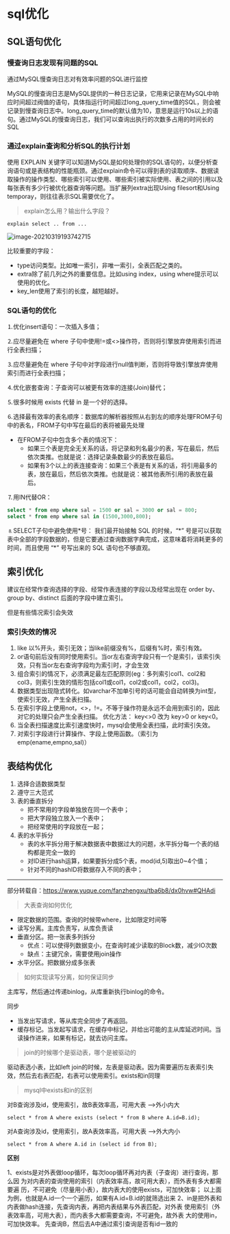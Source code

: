 # sql优化
## SQL语句优化
### 慢查询日志发现有问题的SQL
通过MySQL慢查询日志对有效率问题的SQL进行监控

MySQL的慢查询日志是MySQL提供的一种日志记录，它用来记录在MySQL中响应时间超过阀值的语句，具体指运行时间超过long_query_time值的SQL，则会被记录到慢查询日志中。long_query_time的默认值为10，意思是运行10s以上的语句。通过MySQL的慢查询日志，我们可以查询出执行的次数多占用的时间长的SQL

### 通过explain查询和分析SQL的执行计划
使用 EXPLAIN 关键字可以知道MySQL是如何处理你的SQL语句的，以便分析查询语句或是表结构的性能瓶颈。通过explain命令可以得到表的读取顺序、数据读取操作的操作类型、哪些索引可以使用、哪些索引被实际使用、表之间的引用以及每张表有多少行被优化器查询等问题。当扩展列extra出现Using filesort和Using temporay，则往往表示SQL需要优化了。

> explain怎么用？输出什么字段？

`explain select .. from ...`

![image-20210319193742715](https://gitee.com/super-jimwang/img/raw/master/img/20210319193742.png)

比较重要的字段：
- type访问类型。比如唯一索引，非唯一索引，全表匹配之类的。
- extra除了前几列之外的重要信息。比如using index，using where提示可以使用的优化。
- key_len使用了索引的长度，越短越好。

### SQL语句的优化
⒈优化insert语句：一次插入多值；

⒉应尽量避免在 where 子句中使用!=或<>操作符，否则将引擎放弃使用索引而进行全表扫描；

⒊应尽量避免在 where 子句中对字段进行null值判断，否则将导致引擎放弃使用索引而进行全表扫描；

⒋优化嵌套查询：子查询可以被更有效率的连接(Join)替代；

⒌很多时候用 exists 代替 in 是一个好的选择。

⒍选择最有效率的表名顺序：数据库的解析器按照从右到左的顺序处理FROM子句中的表名，FROM子句中写在最后的表将被最先处理
- 在FROM子句中包含多个表的情况下：
  - 如果三个表是完全无关系的话，将记录和列名最少的表，写在最后，然后依次类推。也就是说：选择记录条数最少的表放在最后。
  - 如果有3个以上的表连接查询：如果三个表是有关系的话，将引用最多的表，放在最后，然后依次类推。也就是说：被其他表所引用的表放在最后。


⒎用IN代替OR：
```sql
select * from emp where sal = 1500 or sal = 3000 or sal = 800;
select * from emp where sal in (1500,3000,800);
```
⒏SELECT子句中避免使用*号：
我们最开始接触 SQL 的时候，“\*” 号是可以获取表中全部的字段数据的，但是它要通过查询数据字典完成，这意味着将消耗更多的时间，而且使用 “\*” 号写出来的 SQL 语句也不够直观。

## 索引优化
建议在经常作查询选择的字段、经常作表连接的字段以及经常出现在 order by、group by、distinct 后面的字段中建立索引。

但是有些情况索引会失效
### 索引失效的情况
1. like 以%开头，索引无效；当like前缀没有%，后缀有%时，索引有效。
2. or语句前后没有同时使用索引。当or左右查询字段只有一个是索引，该索引失效，只有当or左右查询字段均为索引时，才会生效
3. 组合索引的情况下，必须满足最左匹配原则(eg：多列索引col1、col2和col3，则索引生效的情形包括col1或col1，col2或col1，col2，col3)。
4. 数据类型出现隐式转化。如varchar不加单引号的话可能会自动转换为int型，使索引无效，产生全表扫描。
5. 在索引字段上使用not，<>，!=。不等于操作符是永远不会用到索引的，因此对它的处理只会产生全表扫描。 优化方法： key<>0 改为 key>0 or key<0。
6. 当全表扫描速度比索引速度快时，mysql会使用全表扫描，此时索引失效。
7. 对索引字段进行计算操作、字段上使用函数。（索引为 emp(ename,empno,sal)）

## 表结构优化
1. 选择合适数据类型
2. 遵守三大范式
3. 表的垂直拆分
   - 把不常用的字段单独放在同一个表中；
   - 把大字段独立放入一个表中；
   - 把经常使用的字段放在一起； 
4. 表的水平拆分
    - 表的水平拆分用于解决数据表中数据过大的问题，水平拆分每一个表的结构都是完全一致的
    - 对ID进行hash运算，如果要拆分成5个表，mod(id,5)取出0~4个值；
   - 针对不同的hashID将数据存入不同的表中；

---
部分转载自：https://www.yuque.com/fanzhengxu/tba6b8/dx0hvw#QHAdi


> 大表查询如何优化

- 限定数据的范围。查询的时候带where，比如限定时间等
- 读写分离。主库负责写，从库负责读
- 垂直分区。把一张表多列拆分
  - 优点：可以使得列数据变小，在查询时减少读取的Block数，减少IO次数
  - 缺点：主键冗余，需要使用join操作
- 水平分区。把数据分成多张表

> 如何实现读写分离，如何保证同步

主库写，然后通过传递binlog，从库重新执行binlog的命令。

同步
- 当发出写请求，等从库完全同步了再返回。
- 缓存标记。当发起写请求，在缓存中标记，并给出可能的主从库延迟时间。当读操作进来，如果有标记，就去访问主库。

> join的时候哪个是驱动表，哪个是被驱动的

驱动表选小表，比如left join的时候，左表是驱动表。因为需要遍历左表索引失效，然后去右表匹配，右表可以使用索引。exists和in同理

> mysql中exists和in的区别

对B查询涉及id，使用索引，故B表效率高，可用大表 -->外小内大

`select * from A where exists (select * from B where A.id=B.id);`

对A查询涉及id，使用索引，故A表效率高，可用大表 -->外大内小

`select * from A where A.id in (select id from B);`


**区别**

1、exists是对外表做loop循环，每次loop循环再对内表（子查询）进行查询，那么因
为对内表的查询使用的索引（内表效率高，故可用大表），而外表有多大都需要遍
历，不可避免（尽量用小表），故内表大的使用exists，可加快效率；
以上面为例，也就是A.id一个一个遍历，如果有A.id=B.id的就筛选出来
2、in是把外表和内表做hash连接，先查询内表，再把内表结果与外表匹配，对外表
使用索引（外表效率高，可用大表），而内表多大都需要查询，不可避免，故外表
大的使用in，可加快效率。
先查询B，然后去A中通过索引查询是否有id一致的